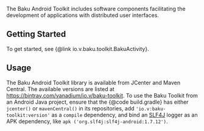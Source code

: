 The Baku Android Toolkit includes software components facilitating the
development of applications with distributed user interfaces.

## Getting Started
To get started, see {@link io.v.baku.toolkit.BakuActivity}.

## Usage
The Baku Android Toolkit library is available from JCenter and Maven
Central. The available versions are listed at
https://bintray.com/vanadium/io.v/baku-toolkit. To use the Baku Toolkit
from an Android Java project, ensure that the {@code build.gradle} has
either `jcenter()` or `mavenCentral()` in its repositories, add
`'io.v:baku-toolkit:version'` as a `compile` dependency, and bind an
[SLF4J](http://www.slf4j.org/) logger as an APK dependency, like
`apk ('org.slf4j:slf4j-android:1.7.12')`.